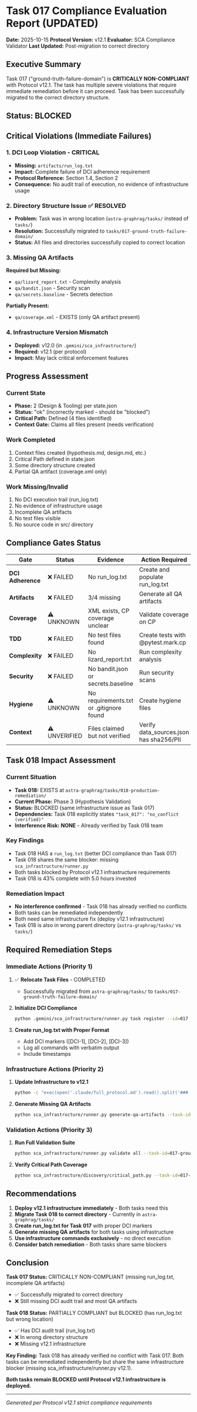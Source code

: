 # Task 017 Compliance Evaluation Report (UPDATED)
**Date:** 2025-10-15
**Protocol Version:** v12.1
**Evaluator:** SCA Compliance Validator
**Last Updated:** Post-migration to correct directory

## Executive Summary
Task 017 ("ground-truth-failure-domain") is **CRITICALLY NON-COMPLIANT** with Protocol v12.1. The task has multiple severe violations that require immediate remediation before it can proceed. Task has been successfully migrated to the correct directory structure.

## Status: **BLOCKED**

## Critical Violations (Immediate Failures)

### 1. **DCI Loop Violation - CRITICAL**
- **Missing:** `artifacts/run_log.txt`
- **Impact:** Complete failure of DCI adherence requirement
- **Protocol Reference:** Section 1.4, Section 2
- **Consequence:** No audit trail of execution, no evidence of infrastructure usage

### 2. **Directory Structure Issue** ✅ RESOLVED
- **Problem:** Task was in wrong location (`astra-graphrag/tasks/` instead of `tasks/`)
- **Resolution:** Successfully migrated to `tasks/017-ground-truth-failure-domain/`
- **Status:** All files and directories successfully copied to correct location

### 3. **Missing QA Artifacts**
**Required but Missing:**
- `qa/lizard_report.txt` - Complexity analysis
- `qa/bandit.json` - Security scan
- `qa/secrets.baseline` - Secrets detection

**Partially Present:**
- `qa/coverage.xml` - EXISTS (only QA artifact present)

### 4. **Infrastructure Version Mismatch**
- **Deployed:** v12.0 (in `.gemini/sca_infrastructure/`)
- **Required:** v12.1 (per protocol)
- **Impact:** May lack critical enforcement features

## Progress Assessment

### Current State
- **Phase:** 2 (Design & Tooling) per state.json
- **Status:** "ok" (incorrectly marked - should be "blocked")
- **Critical Path:** Defined (4 files identified)
- **Context Gate:** Claims all files present (needs verification)

### Work Completed
1. Context files created (hypothesis.md, design.md, etc.)
2. Critical Path defined in state.json
3. Some directory structure created
4. Partial QA artifact (coverage.xml only)

### Work Missing/Invalid
1. No DCI execution trail (run_log.txt)
2. No evidence of infrastructure usage
3. Incomplete QA artifacts
4. No test files visible
5. No source code in src/ directory

## Compliance Gates Status

| Gate | Status | Evidence | Action Required |
|------|--------|----------|-----------------|
| **DCI Adherence** | ❌ FAILED | No run_log.txt | Create and populate run_log.txt |
| **Artifacts** | ❌ FAILED | 3/4 missing | Generate all QA artifacts |
| **Coverage** | ⚠️ UNKNOWN | XML exists, CP coverage unclear | Validate coverage on CP |
| **TDD** | ❌ FAILED | No test files found | Create tests with @pytest.mark.cp |
| **Complexity** | ❌ FAILED | No lizard_report.txt | Run complexity analysis |
| **Security** | ❌ FAILED | No bandit.json or secrets.baseline | Run security scans |
| **Hygiene** | ⚠️ UNKNOWN | No requirements.txt or .gitignore found | Create hygiene files |
| **Context** | ⚠️ UNVERIFIED | Files claimed but not verified | Verify data_sources.json has sha256/PII |

## Task 018 Impact Assessment

### Current Situation
- **Task 018:** EXISTS at `astra-graphrag/tasks/018-production-remediation/`
- **Current Phase:** Phase 3 (Hypothesis Validation)
- **Status:** BLOCKED (same infrastructure issue as Task 017)
- **Dependencies:** Task 018 explicitly states `"task_017": "no_conflict (verified)"`
- **Interference Risk:** **NONE** - Already verified by Task 018 team

### Key Findings
- Task 018 HAS a `run_log.txt` (better DCI compliance than Task 017)
- Task 018 shares the same blocker: missing `sca_infrastructure/runner.py`
- Both tasks blocked by Protocol v12.1 infrastructure requirements
- Task 018 is 43% complete with 5.0 hours invested

### Remediation Impact
- **No interference confirmed** - Task 018 has already verified no conflicts
- Both tasks can be remediated independently
- Both need same infrastructure fix (deploy v12.1 infrastructure)
- Task 018 is also in wrong parent directory (`astra-graphrag/tasks/` vs `tasks/`)

## Required Remediation Steps

### Immediate Actions (Priority 1)
1. ✅ **Relocate Task Files** - COMPLETED
   - Successfully migrated from `astra-graphrag/tasks/` to `tasks/017-ground-truth-failure-domain/`

2. **Initialize DCI Compliance**
   ```bash
   python .gemini/sca_infrastructure/runner.py task register --id=017 --slug=ground-truth-failure-domain
   ```

3. **Create run_log.txt with Proper Format**
   - Add DCI markers ([DCI-1], [DCI-2], [DCI-3])
   - Log all commands with verbatim output
   - Include timestamps

### Infrastructure Actions (Priority 2)
1. **Update Infrastructure to v12.1**
   ```bash
   python -c "exec(open('.claude/full_protocol.md').read().split('### EMBEDDED_INFRA_START')[1].split('### EMBEDDED_INFRA_END')[0])"
   ```

2. **Generate Missing QA Artifacts**
   ```bash
   python sca_infrastructure/runner.py generate-qa-artifacts --task-id=017-ground-truth-failure-domain
   ```

### Validation Actions (Priority 3)
1. **Run Full Validation Suite**
   ```bash
   python sca_infrastructure/runner.py validate all --task-id=017-ground-truth-failure-domain
   ```

2. **Verify Critical Path Coverage**
   ```bash
   python sca_infrastructure/discovery/critical_path.py --task-id=017-ground-truth-failure-domain
   ```

## Recommendations

1. **Deploy v12.1 infrastructure immediately** - Both tasks need this
2. **Migrate Task 018 to correct directory** - Currently in `astra-graphrag/tasks/`
3. **Create run_log.txt for Task 017** with proper DCI markers
4. **Generate missing QA artifacts** for both tasks using infrastructure
5. **Use infrastructure commands exclusively** - no direct execution
6. **Consider batch remediation** - Both tasks share same blockers

## Conclusion

**Task 017 Status:** CRITICALLY NON-COMPLIANT (missing run_log.txt, incomplete QA artifacts)
- ✅ Successfully migrated to correct directory
- ❌ Still missing DCI audit trail and most QA artifacts

**Task 018 Status:** PARTIALLY COMPLIANT but BLOCKED (has run_log.txt but wrong location)
- ✅ Has DCI audit trail (run_log.txt)
- ❌ In wrong directory structure
- ❌ Missing v12.1 infrastructure

**Key Finding:** Task 018 has already verified no conflict with Task 017. Both tasks can be remediated independently but share the same infrastructure blocker (missing sca_infrastructure/runner.py v12.1).

**Both tasks remain BLOCKED until Protocol v12.1 infrastructure is deployed.**

---
*Generated per Protocol v12.1 strict compliance requirements*